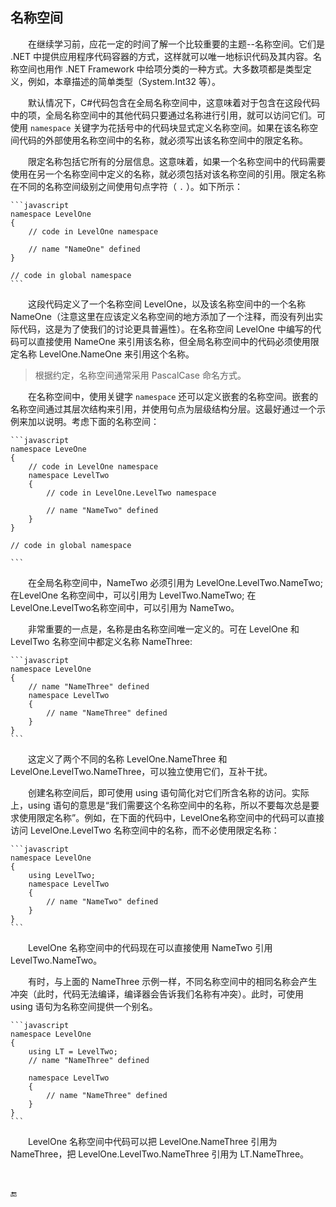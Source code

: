 ## 名称空间

&emsp;&emsp;在继续学习前，应花一定的时间了解一个比较重要的主题--名称空间。它们是 .NET 中提供应用程序代码容器的方式，这样就可以唯一地标识代码及其内容。名称空间也用作 .NET Framework 中给项分类的一种方式。大多数项都是类型定义，例如，本章描述的简单类型（System.Int32 等）。

&emsp;&emsp;默认情况下，C#代码包含在全局名称空间中，这意味着对于包含在这段代码中的项，全局名称空间中的其他代码只要通过名称进行引用，就可以访问它们。可使用 `namespace` 关键字为花括号中的代码块显式定义名称空间。如果在该名称空间代码的外部使用名称空间中的名称，就必须写出该名称空间中的限定名称。

&emsp;&emsp;限定名称包括它所有的分层信息。这意味着，如果一个名称空间中的代码需要使用在另一个名称空间中定义的名称，就必须包括对该名称空间的引用。限定名称在不同的名称空间级别之间使用句点字符（ `.` ）。如下所示：

    ```javascript
    namespace LevelOne
    {
        // code in LevelOne namespace

        // name "NameOne" defined
    }

    // code in global namespace
    ```

&emsp;&emsp;这段代码定义了一个名称空间 LevelOne，以及该名称空间中的一个名称 NameOne（注意这里在应该定义名称空间的地方添加了一个注释，而没有列出实际代码，这是为了使我们的讨论更具普遍性）。在名称空间 LevelOne 中编写的代码可以直接使用 NameOne 来引用该名称，但全局名称空间中的代码必须使用限定名称 LevelOne.NameOne 来引用这个名称。

> 根据约定，名称空间通常采用 PascalCase 命名方式。

&emsp;&emsp;在名称空间中，使用关键字 `namespace` 还可以定义嵌套的名称空间。嵌套的名称空间通过其层次结构来引用，并使用句点为层级结构分层。这最好通过一个示例来加以说明。考虑下面的名称空间：

    ```javascript
    namespace LeveOne
    {
        // code in LevelOne namespace
        namespace LevelTwo
        {
            // code in LevelOne.LevelTwo namespace

            // name "NameTwo" defined
        }
    }

    // code in global namespace

    ```

&emsp;&emsp;在全局名称空间中，NameTwo 必须引用为 LevelOne.LevelTwo.NameTwo; 在LevelOne 名称空间中，可以引用为 LevelTwo.NameTwo; 在LevelOne.LevelTwo名称空间中，可以引用为 NameTwo。

&emsp;&emsp;非常重要的一点是，名称是由名称空间唯一定义的。可在 LevelOne 和 LevelTwo 名称空间中都定义名称 NameThree:

    ```javascript
    namespace LevelOne
    {
        // name "NameThree" defined
        namespace LevelTwo
        {
            // name "NameThree" defined
        }
    }
    ```

&emsp;&emsp;这定义了两个不同的名称 LevelOne.NameThree 和 LevelOne.LevelTwo.NameThree，可以独立使用它们，互补干扰。

&emsp;&emsp;创建名称空间后，即可使用 using 语句简化对它们所含名称的访问。实际上，using 语句的意思是“我们需要这个名称空间中的名称，所以不要每次总是要求使用限定名称”。例如，在下面的代码中，LevelOne名称空间中的代码可以直接访问 LevelOne.LevelTwo 名称空间中的名称，而不必使用限定名称：

    ```javascript
    namespace LevelOne
    {
        using LevelTwo;
        namespace LevelTwo
        {
            // name "NameTwo" defined
        }
    }
    ```

&emsp;&emsp;LevelOne 名称空间中的代码现在可以直接使用 NameTwo 引用 LevelTwo.NameTwo。

&emsp;&emsp;有时，与上面的 NameThree 示例一样，不同名称空间中的相同名称会产生冲突（此时，代码无法编译，编译器会告诉我们名称有冲突）。此时，可使用 using 语句为名称空间提供一个别名。

    ```javascript
    namespace LevelOne
    {
        using LT = LevelTwo;
        // name "NameThree" defined

        namespace LevelTwo
        {
            // name "NameThree" defined
        }
    }
    ```

&emsp;&emsp;LevelOne 名称空间中代码可以把 LevelOne.NameThree 引用为 NameThree，把 LevelOne.LevelTwo.NameThree 引用为 LT.NameThree。

&emsp;&emsp;



🔚


